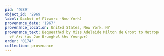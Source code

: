 ```yaml
---
pid: '4689'
object_id: '2969'
label: Basket of Flowers (New York)
provenance_date: '1967'
provenance_location: United States, New York, NY
provenance_text: Bequeathed by Miss Adelaide Milton de Groot to Metropolitan Museum
  of Art (as Jan Brueghel the Younger)
order: '0174'
collection: provenance
---
```

